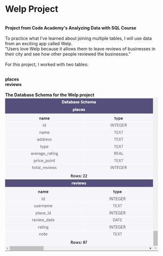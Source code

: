 <h1>Welp Project</h1><br>
<b>Project from Code Academy's Analyzing Data with SQL Course </b><br><br> 
To practice what I've learned about joining multiple tables, I will use data from an exciting app called Welp. 
<br>"Users love Welp because it allows them to leave reviews of businesses in their city and see how other people reviewed the businesses."
<br><br>
For this project, I worked with two tables:<br><br>

<b>places</b><br>
<b>reviews</b>
<br>
<br> 
<b> The Database Schema for the Welp project </b><br>
<img src = "WelpDBSchema.JPG" alt = "Welp Database Schema" width = "500" height = "500">
